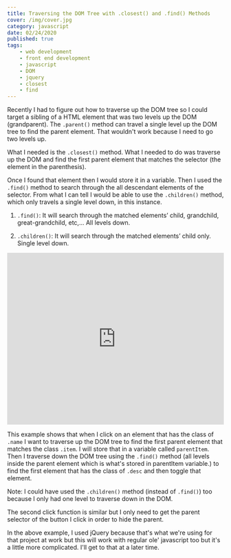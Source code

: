 ```yaml
---
title: Traversing the DOM Tree with .closest() and .find() Methods
cover: /img/cover.jpg
category: javascript
date: 02/24/2020
published: true
tags:
    - web development
    - front end development
    - javascript
    - DOM
    - jquery
    - closest
    - find
---
```


Recently I had to figure out how to traverse up the DOM tree so I could target a sibling of a HTML element that was two levels up the DOM (grandparent). The `.parent()` method can travel a single level up the DOM tree to find the parent element. That wouldn't work because I need to go two levels up. 

What I needed is the `.closest()` method. What I needed to do was traverse up the DOM and find the first parent element that matches the selector (the element in the parenthesis).

Once I found that element then I would store it in a variable. Then I used the `.find()` method to search through the all descendant elements of the selector. From what I can tell I would be able to use the `.children()` method, which only travels a single level down, in this instance.

1. `.find()`: It will search through the matched elements’ child, grandchild, great-grandchild, etc,... All levels down.

2. `.children()`: It will search through the matched elements’ child only. Single level down.

<iframe height="400" style="width: 100%;" scrolling="no" title="15015ac5b02dc6030d40755de9ca2988" src="https://codepen.io/rebeccaeilering/embed/15015ac5b02dc6030d40755de9ca2988?height=400&theme-id=light&default-tab=js,result" frameborder="no" allowtransparency="true" allowfullscreen="true">
  See the Pen <a href='https://codepen.io/rebeccaeilering/pen/15015ac5b02dc6030d40755de9ca2988'>15015ac5b02dc6030d40755de9ca2988</a> by Rebecca Eilering
  (<a href='https://codepen.io/rebeccaeilering'>@rebeccaeilering</a>) on <a href='https://codepen.io'>CodePen</a>.
</iframe>

This example shows that when I click on an element that has the class of `.name` I want to traverse up the DOM tree to find the first parent element that matches the class `.item`. I will store that in a variable called `parentItem`. Then I traverse down the DOM tree using the `.find()` method (all levels inside the parent element which is what's stored in parentItem variable.) to find the first element that has the class of `.desc` and then toggle that element.

Note: I could have used the `.children()` method (instead of `.find()`) too because I only had one level to traverse down in the DOM.

The second click function is similar but I only need to get the parent selector of the button I click in order to hide the parent.

In the above example, I used jQuery because that's what we're using for that project at work but this will work with regular ole' javascript too but it's a little more complicated. I'll get to that at a later time.

